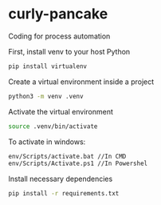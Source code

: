 # curly-pancake
Coding for process automation

First, install venv to your host Python
````bash
pip install virtualenv
````

Create a virtual environment inside a project
````bash
python3 -m venv .venv
````

Activate the virtual environment
````bash
source .venv/bin/activate
````

To activate in windows:
````bash
env/Scripts/activate.bat //In CMD
env/Scripts/Activate.ps1 //In Powershel
````

Install necessary dependencies
````bash
pip install -r requirements.txt
````

